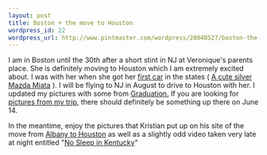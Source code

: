 ```yaml
--- 
layout: post
title: Boston + the move to Houston
wordpress_id: 22
wordpress_url: http://www.pintmaster.com/wordpress/20040527/boston-the-move-to-houston/
---
```

 I am in Boston until the 30th after a short stint in NJ at Veronique's parents place. She is definitely moving to Houston which I am extremely excited about. I was with her when she got her <a href="http://homepage.mac.com/sudonim/PhotoAlbum10.html">first car</a> in the states ( <a href="http://homepage.mac.com/sudonim/PhotoAlbum10.html">A cute silver Mazda Miata</a> ). I will be flying to NJ in August to drive to Houston with her. I updated my pictures with some from <a href="http://homepage.mac.com/sudonim/PhotoAlbum9.html">Graduation.</a> If you are looking for <a href="http://homepage.mac.com/sudonim">pictures from my trip</a>, there should definitely be something up there on June 14. 
      <p>In the meantime, enjoy the pictures that Kristian put up on his site of the move from <a href="http://claygate.net/spring2004move.php">Albany to Houston</a> as well as a slightly odd video taken very late at night entitled &quot;<a href="http://claygate.net/nosleep.avi">No Sleep in Kentucky</a>&quot; </p>
